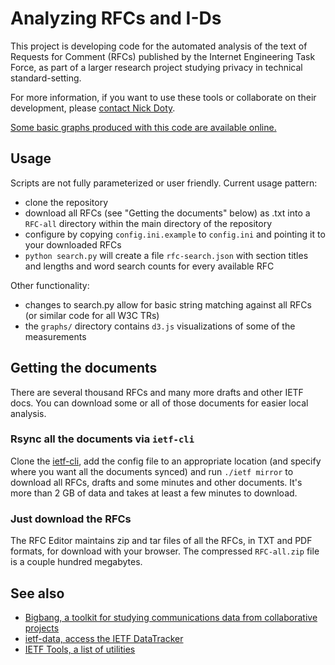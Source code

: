 # Analyzing RFCs and I-Ds

This project is developing code for the automated analysis of the text of Requests for Comment (RFCs) published by the Internet Engineering Task Force, as part of a larger research project studying privacy in technical standard-setting.

For more information, if you want to use these tools or collaborate on their development, please [contact Nick Doty](mailto:npdoty@ischool.berkeley.edu).

[Some basic graphs produced with this code are available online.](https://npdoty.name/rfc-analysis/graphs/)

## Usage

Scripts are not fully parameterized or user friendly. Current usage pattern:

* clone the repository
* download all RFCs (see "Getting the documents" below) as .txt into a `RFC-all` directory within the main directory of the repository
* configure by copying `config.ini.example` to `config.ini` and pointing it to your downloaded RFCs
* `python search.py` will create a file `rfc-search.json` with section titles and lengths and word search counts for every available RFC

Other functionality:

* changes to search.py allow for basic string matching against all RFCs (or similar code for all W3C TRs)
* the `graphs/` directory contains `d3.js` visualizations of some of the measurements

## Getting the documents

There are several thousand RFCs and many more drafts and other IETF docs. You can download some or all of those documents for easier local analysis.

### Rsync all the documents via `ietf-cli`

Clone the [ietf-cli](https://github.com/paulehoffman/ietf-cli), add the config file to an appropriate location (and specify where you want all the documents synced) and run `./ietf mirror` to download all RFCs, drafts and some minutes and other documents. It's more than 2 GB of data and takes at least a few minutes to download.

### Just download the RFCs

The RFC Editor maintains zip and tar files of all the RFCs, in TXT and PDF formats, for download with your browser. The compressed `RFC-all.zip` file is a couple hundred megabytes.

## See also

* [Bigbang, a toolkit for studying communications data from collaborative projects](hthttps://github.com/datactive/bigbang)
* [ietf-data, access the IETF DataTracker](https://github.com/glasgow-ipl/ietfdata)
* [IETF Tools, a list of utilities](https://tools.ietf.org/)